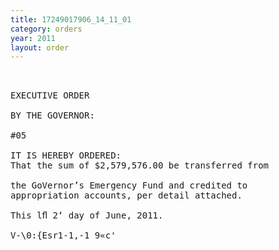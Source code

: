 ```yaml
---
title: 17249017906_14_11_01
category: orders
year: 2011
layout: order
---
```


<pre> 

EXECUTIVE ORDER

BY THE GOVERNOR:

#05

IT IS HEREBY ORDERED:
That the sum of $2,579,576.00 be transferred from

the GoVernor’s Emergency Fund and credited to
appropriation accounts, per detail attached.

This lﬂ 2‘ day of June, 2011.

V-\0:{Esr1-1,-1 9«c'<r.’L(?

GOVERNOR

Executive Secretary

B-o7-05-2011

</pre>
